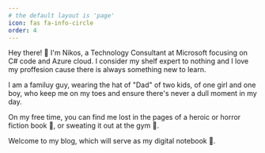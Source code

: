 ```yaml
---
# the default layout is 'page'
icon: fas fa-info-circle
order: 4
---
```




Hey there! :wave: I'm Nikos, a Technology Consultant at Microsoft focusing on C# code and Azure cloud. I consider my shelf expert to nothing and I love my proffesion cause there is always something new to learn.

I am a familuy guy, wearing the hat of "Dad" of two kids, of one girl and one boy, who keep me on my toes and ensure there's never a dull moment in my day.

On my free time, you can find me lost in the pages of a heroic or horror fiction book :closed_book:, or sweating it out at the gym :muscle:.

Welcome to my blog, which will serve as my digital notebook :notebook_with_decorative_cover:.